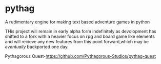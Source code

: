 # pythag
A rudimentary engine for making text based adventure games in python

THis project will remain in early alpha form indefinitely as devolopment has shifted to a fork
with a heavier focus on rpg and board game like elements and will recieve any new features
from this point forward,which may be *eventually* backported one day.

Pythagorous Quest-https://github.com/Pythagorous-Studios/pythag-quest
